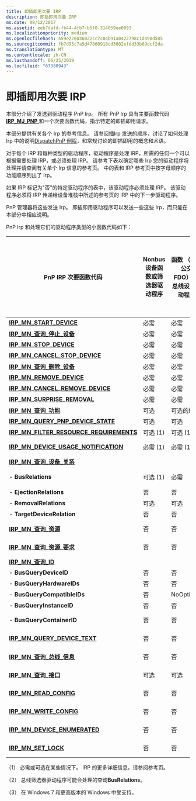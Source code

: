 ```yaml
---
title: 即插即用次要 IRP
description: 即插即用次要 IRP
ms.date: 08/12/2017
ms.assetid: eeb7dafd-fb44-4fb7-b5f0-314059ee0093
ms.localizationpriority: medium
ms.openlocfilehash: 559e226036022cc7c04b91a0422798c1d490d585
ms.sourcegitcommit: fb7d95c7a5d47860918cd3602efdd33b69dcf2da
ms.translationtype: MT
ms.contentlocale: zh-CN
ms.lasthandoff: 06/25/2019
ms.locfileid: "67380943"
---
```

# <a name="plug-and-play-minor-irps"></a>即插即用次要 IRP





本部分介绍了发送到驱动程序 PnP Irp。 所有 PnP Irp 具有主要函数代码[ **IRP\_MJ\_PNP** ](irp-mj-pnp.md)和一个次要函数代码，指示特定的即插即用请求。

本部分提供有关各个 Irp 的参考信息。 请参阅[插](https://docs.microsoft.com/windows-hardware/drivers/kernel/implementing-plug-and-play)Irp 发送的顺序，讨论了如何处理 Irp 中的说明[DispatchPnP 例程](https://docs.microsoft.com/windows-hardware/drivers/kernel/dispatchpnp-routines)，和常规讨论的即插即用的概念和术语。

对于每个 IRP 和每种类型的驱动程序，驱动程序是处理 IRP，所需的任何一个可以根据需要处理 IRP，或必须处理 IRP。 请参考下表以确定哪些 Irp 您的驱动程序将处理并请查阅有关单个 Irp 信息的参考页。 中的表和 IRP 参考页中按字母顺序的功能顺序列出了 Irp。

如果 IRP 标记为"否"的特定驱动程序的表中，该驱动程序必须处理 IRP。 该驱动程序必须将 IRP 传递给设备堆栈中所述的参考页的 IRP 中的下一步驱动程序。

PnP 管理器将这些发送 Irp。 即插即用驱动程序可以发送一些这些 Irp，而只能在本部分中相应说明。

PnP Irp 和处理它们的驱动程序类型的小函数代码如下：


|                              PnP IRP 次要函数代码                              | Nonbus 设备函数或筛选器驱动程序 | 函数 （代表公交 FDO） 的总线设备驱动程序 | 总线驱动程序或总线筛选器驱动程序 （适用于子 PDOs) |
|---------------------------------------------------------------------------------------|---------------------------------------------|----------------------------------------------|--------------------------------------------------|
|                 [**IRP\_MN\_START\_DEVICE**](irp-mn-start-device.md)                  |                  必需                   |                   必需                   |                     必需                     |
|            [**IRP\_MN\_查询\_停止\_设备**](irp-mn-query-stop-device.md)            |                  必需                   |                   必需                   |                     必需                     |
|                  [**IRP\_MN\_STOP\_DEVICE**](irp-mn-stop-device.md)                   |                  必需                   |                   必需                   |                     必需                     |
|           [**IRP\_MN\_CANCEL\_STOP\_DEVICE**](irp-mn-cancel-stop-device.md)           |                  必需                   |                   必需                   |                     必需                     |
|          [**IRP\_MN\_查询\_删除\_设备**](irp-mn-query-remove-device.md)          |                  必需                   |                   必需                   |                     必需                     |
|                [**IRP\_MN\_REMOVE\_DEVICE**](irp-mn-remove-device.md)                 |                  必需                   |                   必需                   |                     必需                     |
|         [**IRP\_MN\_CANCEL\_REMOVE\_DEVICE**](irp-mn-cancel-remove-device.md)         |                  必需                   |                   必需                   |                     必需                     |
|             [**IRP\_MN\_SURPRISE\_REMOVAL**](irp-mn-surprise-removal.md)              |                  必需                   |                   必需                   |                     必需                     |
|           [**IRP\_MN\_查询\_功能**](irp-mn-query-capabilities.md)            |                  可选                   |              可选的所需               |                                                  |
|      [**IRP\_MN\_QUERY\_PNP\_DEVICE\_STATE**](irp-mn-query-pnp-device-state.md)       |                  可选                   |                   可选                   |                     可选                     |
| [**IRP\_MN\_FILTER\_RESOURCE\_REQUIREMENTS**](irp-mn-filter-resource-requirements.md) |                可选 (1)                 |                 可选 (1)                 |                        否                        |
|    [**IRP\_MN\_DEVICE\_USAGE\_NOTIFICATION**](irp-mn-device-usage-notification.md)    |                必需 (1)                 |                 必需 (1)                 |                   必需 (1)                   |
|       [**IRP\_MN\_查询\_设备\_关系**](irp-mn-query-device-relations.md)       |                                             |                                              |                                                  |
|                                 -   **BusRelations**                                  |                可选 (1)                 |                   必需                   |                      否 （2)                      |
|                               -   **EjectionRelations**                               |                     否                      |                      否                      |                     可选                     |
|                               -   **RemovalRelations**                                |                  可选                   |                   可选                   |                        否                        |
|                             -   **TargetDeviceRelation**                              |                     否                      |                      否                      |                     必需                     |
|              [**IRP\_MN\_查询\_资源**](irp-mn-query-resources.md)               |                     否                      |                      否                      |                   必需 (1)                   |
|  [**IRP\_MN\_查询\_资源\_要求**](irp-mn-query-resource-requirements.md)  |                     否                      |                      否                      |                   必需 (1)                   |
|                     [**IRP\_MN\_查询\_ID**](irp-mn-query-id.md)                      |                                             |                                              |                                                  |
|                               -   **BusQueryDeviceID**                                |                     否                      |                      否                      |                     必需                     |
|                              -   **BusQueryHardwareIDs**                              |                     否                      |                      否                      |                     可选                     |
|                             -   **BusQueryCompatibleIDs**                             |                     否                      |                  NoOptional                  |                                                  |
|                              -   **BusQueryInstanceID**                               |                     否                      |                      否                      |                     可选                     |
|                              -   **BusQueryContainerID**                              |                     否                      |                      否                      |                   必需 (3)                   |
|            [**IRP\_MN\_QUERY\_DEVICE\_TEXT**](irp-mn-query-device-text.md)            |                     否                      |                      否                      |                   必需 (1)                   |
|        [**IRP\_MN\_查询\_总线\_信息**](irp-mn-query-bus-information.md)        |                     否                      |                      否                      |                   必需 (1)                   |
|              [**IRP\_MN\_查询\_接口**](irp-mn-query-interface.md)               |                  可选                   |                   可选                   |                   必需 (1)                   |
|                  [**IRP\_MN\_READ\_CONFIG**](irp-mn-read-config.md)                   |                     否                      |                      否                      |                   必需 (1)                   |
|                 [**IRP\_MN\_WRITE\_CONFIG**](irp-mn-write-config.md)                  |                     否                      |                      否                      |                   必需 (1)                   |
|            [**IRP\_MN\_DEVICE\_ENUMERATED**](irp-mn-device-enumerated.md)             |                     否                      |                      否                      |                   必需 (1)                   |
|                     [**IRP\_MN\_SET\_LOCK**](irp-mn-set-lock.md)                      |                     否                      |                      否                      |                   必需 (1)                   |

（1） 必需或可选在某些情况下。 IRP 的更多详细信息，请参阅参考页。

（2） 总线筛选器驱动程序可能会处理的查询**BusRelations**。

（3） 在 Windows 7 和更高版本的 Windows 中受支持。










